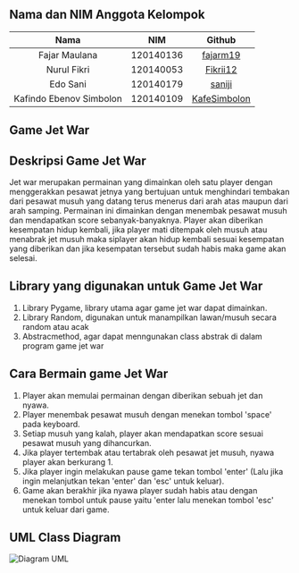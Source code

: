 ## Nama dan NIM Anggota Kelompok
| Nama | NIM | Github |
| :---: | :---: | :---: |
| Fajar Maulana              | 120140136 | [fajarm19](https://github.com/fajarm19)           |
| Nurul Fikri                | 120140053 | [Fikrii12](https://github.com/Fikrii12)           |
| Edo Sani                   | 120140179 | [saniji](https://github.com/saniji)     |
| Kafindo Ebenov Simbolon    | 120140109 | [KafeSimbolon](https://github.com/KafESimbolon)                 |

## Game Jet War

## Deskripsi Game Jet War

Jet war merupakan permainan yang dimainkan oleh satu player dengan menggerakkan
pesawat jetnya yang bertujuan untuk menghindari tembakan dari pesawat musuh
yang datang terus menerus dari arah atas maupun dari arah samping. Permainan ini
dimainkan dengan menembak pesawat musuh dan mendapatkan score sebanyak-banyaknya.
Player akan diberikan kesempatan hidup kembali, jika player mati ditempak oleh musuh
atau menabrak jet musuh maka siplayer akan hidup kembali sesuai kesempatan yang
diberikan dan jika kesempatan tersebut sudah habis maka game akan selesai.

## Library yang digunakan untuk Game Jet War

1. Library Pygame, library utama agar game jet war dapat dimainkan.
2. Library Random, digunakan untuk manampilkan lawan/musuh secara random atau acak
3. Abstracmethod, agar dapat menngunakan class abstrak di dalam program game jet war


## Cara Bermain game Jet War

1. Player akan memulai permainan dengan diberikan sebuah jet dan nyawa.
2. Player menembak pesawat musuh dengan menekan tombol 'space' pada keyboard.
3. Setiap musuh yang kalah, player akan mendapatkan score sesuai pesawat musuh yang dihancurkan.
4. Jika player tertembak atau tertabrak oleh pesawat jet musuh, nyawa player akan berkurang 1.
5. Jika player ingin melakukan pause game tekan tombol 'enter' (Lalu jika ingin melanjutkan tekan 'enter' dan 'esc' untuk keluar).
5. Game akan berakhir jika nyawa player sudah habis atau dengan menekan tombol untuk pause yaitu 'enter lalu menekan tombol 'esc' untuk keluar dari game.

## UML Class Diagram

![Diagram UML](https://user-images.githubusercontent.com/94836508/169818741-0db22dc9-4191-476b-9701-da2833535e1d.png)
